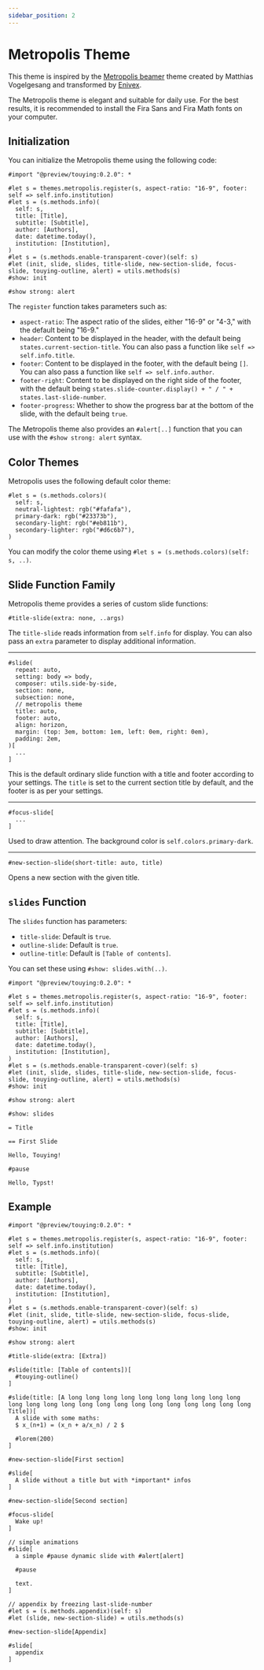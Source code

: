 ```yaml
---
sidebar_position: 2
---
```


# Metropolis Theme

This theme is inspired by the [Metropolis beamer](https://github.com/matze/mtheme) theme created by Matthias Vogelgesang and transformed by [Enivex](https://github.com/Enivex).

The Metropolis theme is elegant and suitable for daily use. For the best results, it is recommended to install the Fira Sans and Fira Math fonts on your computer.

## Initialization

You can initialize the Metropolis theme using the following code:

```typst
#import "@preview/touying:0.2.0": *

#let s = themes.metropolis.register(s, aspect-ratio: "16-9", footer: self => self.info.institution)
#let s = (s.methods.info)(
  self: s,
  title: [Title],
  subtitle: [Subtitle],
  author: [Authors],
  date: datetime.today(),
  institution: [Institution],
)
#let s = (s.methods.enable-transparent-cover)(self: s)
#let (init, slide, slides, title-slide, new-section-slide, focus-slide, touying-outline, alert) = utils.methods(s)
#show: init

#show strong: alert
```

The `register` function takes parameters such as:

- `aspect-ratio`: The aspect ratio of the slides, either "16-9" or "4-3," with the default being "16-9."
- `header`: Content to be displayed in the header, with the default being `states.current-section-title`. You can also pass a function like `self => self.info.title`.
- `footer`: Content to be displayed in the footer, with the default being `[]`. You can also pass a function like `self => self.info.author`.
- `footer-right`: Content to be displayed on the right side of the footer, with the default being `states.slide-counter.display() + " / " + states.last-slide-number`.
- `footer-progress`: Whether to show the progress bar at the bottom of the slide, with the default being `true`.

The Metropolis theme also provides an `#alert[..]` function that you can use with the `#show strong: alert` syntax.

## Color Themes

Metropolis uses the following default color theme:

```typst
#let s = (s.methods.colors)(
  self: s,
  neutral-lightest: rgb("#fafafa"),
  primary-dark: rgb("#23373b"),
  secondary-light: rgb("#eb811b"),
  secondary-lighter: rgb("#d6c6b7"),
)
```

You can modify the color theme using `#let s = (s.methods.colors)(self: s, ..)`.

## Slide Function Family

Metropolis theme provides a series of custom slide functions:

```typst
#title-slide(extra: none, ..args)
```

The `title-slide` reads information from `self.info` for display. You can also pass an `extra` parameter to display additional information.

---

```typst
#slide(
  repeat: auto,
  setting: body => body,
  composer: utils.side-by-side,
  section: none,
  subsection: none,
  // metropolis theme
  title: auto,
  footer: auto,
  align: horizon,
  margin: (top: 3em, bottom: 1em, left: 0em, right: 0em),
  padding: 2em,
)[
  ...
]
```
This is the default ordinary slide function with a title and footer according to your settings. The `title` is set to the current section title by default, and the footer is as per your settings.

---

```typst
#focus-slide[
  ...
]
```

Used to draw attention. The background color is `self.colors.primary-dark`.

---

```typst
#new-section-slide(short-title: auto, title)
```

Opens a new section with the given title.

## `slides` Function

The `slides` function has parameters:

- `title-slide`: Default is `true`.
- `outline-slide`: Default is `true`.
- `outline-title`: Default is `[Table of contents]`.

You can set these using `#show: slides.with(..)`.

```typst
#import "@preview/touying:0.2.0": *

#let s = themes.metropolis.register(s, aspect-ratio: "16-9", footer: self => self.info.institution)
#let s = (s.methods.info)(
  self: s,
  title: [Title],
  subtitle: [Subtitle],
  author: [Authors],
  date: datetime.today(),
  institution: [Institution],
)
#let s = (s.methods.enable-transparent-cover)(self: s)
#let (init, slide, slides, title-slide, new-section-slide, focus-slide, touying-outline, alert) = utils.methods(s)
#show: init

#show strong: alert

#show: slides

= Title

== First Slide

Hello, Touying!

#pause

Hello, Typst!
```

## Example

```typst
#import "@preview/touying:0.2.0": *

#let s = themes.metropolis.register(s, aspect-ratio: "16-9", footer: self => self.info.institution)
#let s = (s.methods.info)(
  self: s,
  title: [Title],
  subtitle: [Subtitle],
  author: [Authors],
  date: datetime.today(),
  institution: [Institution],
)
#let s = (s.methods.enable-transparent-cover)(self: s)
#let (init, slide, title-slide, new-section-slide, focus-slide, touying-outline, alert) = utils.methods(s)
#show: init

#show strong: alert

#title-slide(extra: [Extra])

#slide(title: [Table of contents])[
  #touying-outline()
]

#slide(title: [A long long long long long long long long long long long long long long long long long long long long long long long long Title])[
  A slide with some maths:
  $ x_(n+1) = (x_n + a/x_n) / 2 $

  #lorem(200)
]

#new-section-slide[First section]

#slide[
  A slide without a title but with *important* infos
]

#new-section-slide[Second section]

#focus-slide[
  Wake up!
]

// simple animations
#slide[
  a simple #pause dynamic slide with #alert[alert]

  #pause
  
  text.
]

// appendix by freezing last-slide-number
#let s = (s.methods.appendix)(self: s)
#let (slide, new-section-slide) = utils.methods(s)

#new-section-slide[Appendix]

#slide[
  appendix
]
```

